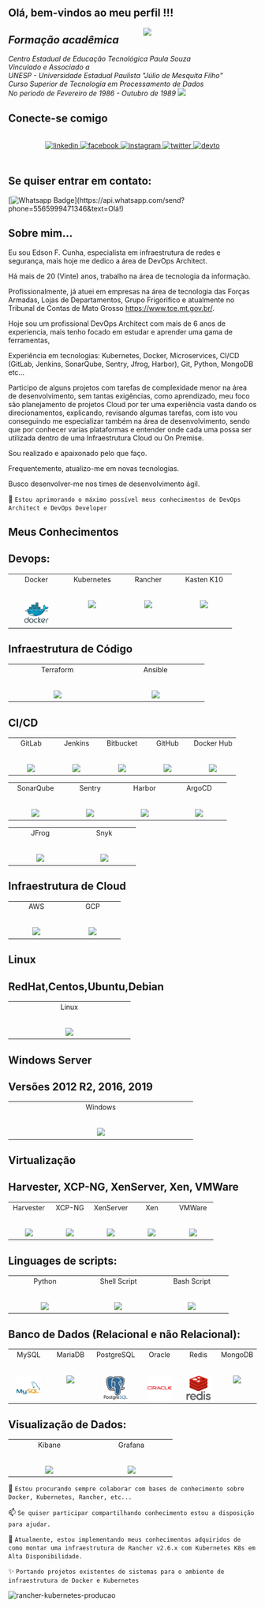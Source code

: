 <h2> Olá, bem-vindos ao meu perfil !!! </h2>
<img align='right' src="https://gaea.com.br/wp-content/uploads/2016/06/Como_buscar_maior_qualidade_no_desenvolvimento_de_software.jpg.jpeg" width="230">
<p>
  <em>
    <h2> Formação acadêmica </h2>
    Centro Estadual de Educação Tecnológica Paula Souza
    </br>
    Vinculado e Associado a 
    </br>
    UNESP - Universidade Estadual Paulista "Júlio de Mesquita Filho"
    </br>
    Curso Superior de Tecnologia em Processamento de Dados
    </br>
    No periodo de Fevereiro de 1986 - Outubro de 1989 
    <img src="https://media.giphy.com/media/WUlplcMpOCEmTGBtBW/giphy.gif" width="30"> 
  </em>
</p>

<h2> Conecte-se comigo </h2>
</br>
<div align="center">
<a href="https://www.linkedin.com/in/edcunha/" target="_blank">
<img src=https://img.shields.io/badge/linkedin-%231E77B5.svg?&style=for-the-badge&logo=linkedin&logoColor=white alt=linkedin style="margin-bottom: 5px;" />
</a>
<a href="https://www.facebook.com/edsonfernandes.cunha/" target="_blank">
<img src=https://img.shields.io/badge/facebook-%232E87FB.svg?&style=for-the-badge&logo=facebook&logoColor=white alt=facebook style="margin-bottom: 5px;" />
</a>
<a href="https://www.instagram.com/efcunha/" target="_blank">
<img src=https://img.shields.io/badge/instagram-%23000000.svg?&style=for-the-badge&logo=instagram&logoColor=white alt=instagram style="margin-bottom: 5px;" />
<a href="https://twitter.com/EdsonFCunha1" target="_blank">
<img src=https://img.shields.io/badge/twitter-%2300acee.svg?&style=for-the-badge&logo=twitter&logoColor=white alt=twitter style="margin-bottom: 5px;" />
</a>
<a href="https://dev.to/efcunha" target="_blank">
<img src=https://img.shields.io/badge/dev.to-%2308090A.svg?&style=for-the-badge&logo=dev.to&logoColor=white alt=devto style="margin-bottom: 5px;" />
</a>  
</div>  
<br/>  

## Se quiser entrar em contato:
[![Whatsapp Badge](https://img.shields.io/badge/-Whatsapp-4CA143?style=flat-square&labelColor=4CA143&logo=whatsapp&logoColor=white&link=https://api.whatsapp.com/send?phone=5565999471346&text=Olá!)](https://api.whatsapp.com/send?phone=5565999471346&text=Olá!)

## Sobre mim... ##

Eu sou Edson F. Cunha, especialista em infraestrutura de redes e segurança, mais hoje me dedico a área de DevOps Architect.

Há mais de 20 (Vinte) anos, trabalho na área de tecnologia da informação.

Profissionalmente, já atuei em empresas na área de tecnologia das Forças Armadas, Lojas de Departamentos, Grupo Frigorifico e atualmente no Tribunal de Contas de Mato Grosso https://www.tce.mt.gov.br/.

Hoje sou um profissional DevOps Architect com mais de 6 anos de experiencia, mais tenho focado em estudar e aprender uma gama de ferramentas,

Experiência em tecnologias: Kubernetes, Docker, Microservices, CI/CD (GitLab, Jenkins, SonarQube, Sentry, Jfrog, Harbor), Git, Python, MongoDB etc...

Participo de alguns projetos com tarefas de complexidade menor na área de desenvolvimento, sem tantas exigências, como aprendizado, meu foco são planejamento de projetos Cloud por ter uma experiência vasta dando os direcionamentos, explicando, revisando algumas tarefas, com isto vou conseguindo me especializar também na área de desenvolvimento, sendo que por conhecer varias plataformas e entender onde cada uma possa ser utilizada dentro de uma Infraestrutura Cloud ou On Premise.

Sou realizado e apaixonado pelo que faço.

Frequentemente, atualizo-me em novas tecnologias.

Busco desenvolver-me nos times de desenvolvimento ágil.

👀 ``` Estou aprimorando o máximo possível meus conhecimentos de DevOps Architect e DevOps Developer ```

## Meus Conhecimentos

## Devops:

<table>
  <tbody>
    <tr valign="top">
      <td width="20%" align="center">
        <span>Docker</span><br><br><br>
        <img height="50px" src="https://raw.githubusercontent.com/devicons/devicon/master/icons/docker/docker-original-wordmark.svg">
      </td>
      <td width="20%" align="center">
        <span>Kubernetes</span><br><br><br>
        <img height="50px" src="https://www.vectorlogo.zone/logos/kubernetes/kubernetes-icon.svg">
      </td>
      <td width="20%" align="center">
        <span>Rancher</span><br><br><br>
        <img height="50px" src="https://www.mundodocker.com.br/wp-content/uploads/2015/12/Rancher-Logo.png">
      </td>
      <td width="20%" align="center">
        <span>Kasten K10</span><br><br><br>
        <img height="50px" src="https://www.luizpessol.com.br/wp-content/uploads/2021/07/kasten_k10_by_veeam-768x243.png">
      </td>
    </tr>
  </tbody>
</table>

## Infraestrutura de Código

<table>
  <tbody>
    <tr valign="top">
      <td width="20%" align="center">
        <span>Terraform</span><br><br><br>
        <img height="50px" src="https://caiodelgado.dev/content/images/2020/04/terraform_d56939b1fa30e9c48acec1ccd8d4e507.png">
      </td>
      <td width="20%" align="center">
        <span>Ansible</span><br><br><br>
        <img height="50px" src="https://upload.wikimedia.org/wikipedia/commons/thumb/2/24/Ansible_logo.svg/1664px-Ansible_logo.svg.png">
      </td>
    </tr>
  </tbody>
</table>
  

## CI/CD 

<table>
  <tbody>
    <tr valign="top">
      <td width="20%" align="center">
        <span>GitLab</span><br><br><br>
        <img height="50px" src="https://mlohrktvfr9b.i.optimole.com/scftOdE.tVDx~16b5e/w:500/h:500/q:mauto/https://www.nerdstickers.com.br/wp-content/uploads/2020/11/340-adesivo-Gitlab-Nerd-Stickers.png">
      </td>
      <td width="20%" align="center">
        <span>Jenkins</span><br><br><br>
        <img height="50px" src="https://miro.medium.com/max/676/1*hE_6eVlhsJ2X63lF2pXj0A.png">
      </td>
      <td width="20%" align="center">
        <span>Bitbucket</span><br><br><br>
        <img height="50px" src="https://w7.pngwing.com/pngs/574/621/png-transparent-bitbucket-original-wordmark-logo-icon.png">
      </td>        
      <td width="20%" align="center">
        <span>GitHub</span><br><br><br>
        <img height="50px" src="https://samory.sistemasresponsivos.com.br/wp-content/uploads/2020/08/Octocat.png">
      </td>
      <td width="20%" align="center">
        <span>Docker Hub</span><br><br><br>
        <img height="50px" src="https://www.jhipster.tech/images/logo/docker-hub.png">
      </td>

    
  </tbody>
</table>
<table>
  <tbody>
    <tr valign="top">
      <td width="20%" align="center">
        <span>SonarQube</span><br><br><br>
        <img height="50px" src="https://cdn.aimultiple.com/media/sonarqube.png">
      </td>
      <td width="20%" align="center">
        <span>Sentry</span><br><br><br>
        <img height="50px" src="https://www.sentry.com.br/assets/img/slides/simbol-gr.png">
      </td>
      <td width="20%" align="center">
        <span>Harbor</span><br><br><br>
        <img height="50px" src="https://goharbor.io/img/logos/harbor-icon-color.png">
      </td>
      <td width="20%" align="center">
        <span>ArgoCD</span><br><br><br>
        <img height="50px" src="https://coralogix.com/wp-content/uploads/2021/06/Argo-CD-Version-Tags-1000X1000.png">
      </td>
    </tr>
  </tbody>
</table>
<table>
  <tbody>
    <tr valign="top">
      <td width="20%" align="center">
        <span>JFrog</span><br><br><br>
        <img height="50px" src="https://www.purestorage.com/content/dam/purestorage/online-assets/logos/p-jfrog-fc.svg.imgo.svg">
      </td>
      <td width="20%" align="center">
        <span>Snyk</span><br><br><br>
        <img height="50px" src="https://www.trendmicro.com/content/dam/trendmicro/global/en/business/rt/lp/trend-snyk-logo.svg">
      </td>
    </tr>
  </tbody>
</table>  
  
## Infraestrutura de Cloud

<table>
  <tbody>
    <tr valign="top">
      <td width="20%" align="center">
        <span>AWS</span><br><br><br>
        <img height="50px" src="https://vempranuvem.files.wordpress.com/2015/06/aws-amazon-web-services.png">
      </td>
      <td width="20%" align="center">
        <span>GCP</span><br><br><br>
        <img height="50px" src="https://cloud.google.com/_static/cloud/images/social-icon-google-cloud-1200-630.png?hl=pt-br">
      </td>
    </tr>
  </tbody>
</table>

## Linux 
## RedHat,Centos,Ubuntu,Debian

<table>
  <tbody>
    <tr valign="top">
      <td width="20%" align="center">
        <span>Linux</span><br><br><br>
        <img height="50px" src="https://upload.wikimedia.org/wikipedia/commons/thumb/3/35/Tux.svg/800px-Tux.svg.png">
      </td>
  </tbody>
</table>

## Windows Server 
## Versões 2012 R2, 2016, 2019

<table>
  <tbody>
    <tr valign="top">
      <td width="20%" align="center">
        <span>Windows</span><br><br><br>
        <img height="50px" src="https://upload.wikimedia.org/wikipedia/pt/e/e0/Windows_logo.png">
      </td>
  </tbody>
</table>

## Virtualização 
## Harvester, XCP-NG, XenServer, Xen, VMWare

<table>
  <tbody>
    <tr valign="top">
      <td width="20%" align="center">
        <span>Harvester</span><br><br><br>
        <img height="50px" src="https://www.suse.com/c/wp-content/uploads/2021/03/Harvester-Symbol.png">
      </td>
      <td width="20%" align="center">
        <span>XCP-NG</span><br><br><br>
        <img height="50px" src="https://www.shapeblue.com/wp-content/uploads/2020/10/xcp.jpg">
      </td>
      <td width="20%" align="center">
        <span>XenServer</span><br><br><br>
        <img height="50px" src="https://www.fastti.com/wp-content/uploads/2017/08/XenServer.png">
      </td>
      <td width="20%" align="center">
        <span>Xen</span><br><br><br>
        <img height="50px" src="https://img2.gratispng.com/20180605/rxe/kisspng-xen-virtualization-hypervisor-kernel-based-virtual-xen-cloud-platform-5b172e33a38281.5672430315282458116698.jpg">
      </td>
      <td width="20%" align="center">
        <span>VMWare</span><br><br><br>
        <img height="50px" src="https://www.mycybersecurity.com.br/wp-content/uploads/2016/03/vmware-logo.jpg">
      </td>      
    </tr>
  </tbody>
</table>  
  
## Linguages de scripts:

<table>
  <tbody>
    <tr valign="top">
      <td width="20%" align="center">
        <span>Python</span><br><br><br>
        <img height="50px" src="http://peteletrica.uff.br/wp-content/uploads/sites/509/2021/09/Python-logo-notext.svg_.png">
      </td>
      <td width="20%" align="center">
        <span>Shell Script</span><br><br><br>
        <img height="50px" src="https://w7.pngwing.com/pngs/112/603/png-transparent-shell-script-command-line-interface-unix-shell-bash-shell-angle-commandline-interface-nuvola.png">
      </td>
      <td width="20%" align="center">
        <span>Bash Script</span><br><br><br>
        <img height="50px" src="https://tecadmin.net/tutorial/wp-content/uploads/2017/09/bash-logo.jpg">
      </td>
    </tr>
  </tbody>
</table>
   
## Banco de Dados (Relacional e não Relacional):

<table>
  <tbody>
    <tr valign="top">
      <td width="20%" align="center">
        <span>MySQL</span><br><br><br>
        <img height="50px" src="https://raw.githubusercontent.com/devicons/devicon/master/icons/mysql/mysql-original-wordmark.svg">
      </td>
      <td width="20%" align="center">
        <span>MariaDB</span><br><br><br>
        <img height="64px" src="https://www.vectorlogo.zone/logos/mariadb/mariadb-icon.svg">
      </td>
      <td width="20%" align="center">
        <span>PostgreSQL</span><br><br><br>
        <img height="50px" src="https://raw.githubusercontent.com/devicons/devicon/master/icons/postgresql/postgresql-original-wordmark.svg">
      </td>
      <td width="20%" align="center">
        <span>Oracle</span><br><br><br>
        <img height="50px" src="https://raw.githubusercontent.com/devicons/devicon/master/icons/oracle/oracle-original.svg">
      </td>
      <td width="20%" align="center">
        <span>Redis</span><br><br><br>
        <img height="50px" src="https://raw.githubusercontent.com/devicons/devicon/master/icons/redis/redis-original-wordmark.svg">
      </td>
      <td width="20%" align="center">
        <span>MongoDB</span><br><br><br>
        <img height="64px" src="https://www.tremplin-numerique.org/wp-content/uploads/2021/01/Comment-sauvegarder-et-migrer-une-base-de-donnees-MongoDB.png">
      </td>
    </tr>
  </tbody>
</table>

## Visualização de Dados:

<table>
  <tbody>
    <tr valign="top">
      <td width="20%" align="center">
        <span>Kibane</span><br><br><br>
        <img height="50px" src="https://www.vectorlogo.zone/logos/elasticco_kibana/elasticco_kibana-icon.svg">
      </td>
      <td width="20%" align="center">
        <span>Grafana</span><br><br><br>
        <img height="50px" src="https://www.vectorlogo.zone/logos/grafana/grafana-icon.svg">
      </td>
    </tr>
  </tbody>
</table>

💞️ ```Estou procurando sempre colaborar com bases de conhecimento sobre Docker, Kubernetes, Rancher, etc...```
   
📫 ```Se quiser participar compartilhando conhecimento estou a disposição para ajudar.```

🌱 ```Atualmente, estou implementando meus conhecimentos adquiridos de como montar uma infraestrutura de Rancher v2.6.x com Kubernetes K8s em Alta Disponibilidade.```

✨ ```Portando projetos existentes de sistemas para o ambiente de infraestrutura de Docker e Kubernetes```

![rancher-kubernetes-producao](https://user-images.githubusercontent.com/52961166/116400929-9fd20000-a7f8-11eb-8e06-fe9cf393e4a9.png)

<!---
efcunha/efcunha is a ✨ special ✨ repository because its `README.md` (this file) appears on your GitHub profile.
You can click the Preview link to take a look at your changes.
--->

